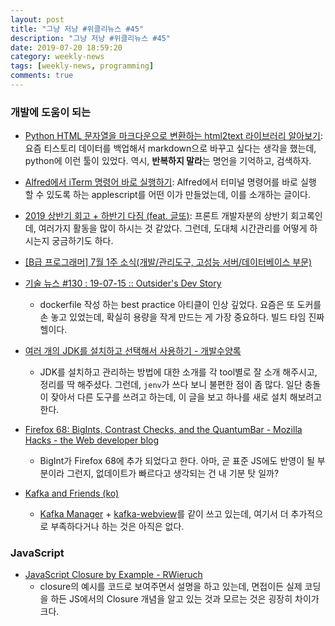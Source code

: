 ```yaml
---
layout: post
title: "그냥 저냥 #위클리뉴스 #45"
description: "그냥 저냥 #위클리뉴스 #45"
date: 2019-07-20 18:59:20
category: weekly-news
tags: [weekly-news, programming]
comments: true
---
```


### 개발에 도움이 되는

* [Python HTML 문자열을 마크다운으로 변환하는 html2text 라이브러리 알아보기]([https://minwook-shin.github.io/python-convert-html-to-markdown-using-html2text/](https://minwook-shin.github.io/python-convert-html-to-markdown-using-html2text/)): 요즘 티스토리 데이터를 백업해서 markdown으로 바꾸고 싶다는 생각을 했는데, python에 이런 툴이 있었다. 역시, **반복하지 말라**는 명언을 기억하고, 검색하자.
* [Alfred에서 iTerm 명령어 바로 실행하기]([https://nesoy.github.io/articles/2019-07/Alfred-iterm](https://nesoy.github.io/articles/2019-07/Alfred-iterm)): Alfred에서 터미널 명령어를 바로 실행 할 수 있도록 하는 applescript를 어떤 이가 만들었는데, 이를 소개하는 글이다.
* [2019 상반기 회고 + 하반기 다짐 (feat. 글또)]([https://feel5ny.github.io/2019/07/07/Joylog_003/](https://feel5ny.github.io/2019/07/07/Joylog_003/)): 프론트 개발자분의 상반기 회고록인데, 여러가지 활동을 많이 하시는 것 같았다. 그런데, 도대체 시간관리를 어떻게 하시는지 궁금하기도 하다.

* [[B급 프로그래머] 7월 1주 소식(개발/관리도구, 고성능 서버/데이터베이스 부문)](http://jhrogue.blogspot.com/2019/07/b-7-1.html?utm_source=feedburner&utm_medium=feed&utm_campaign=Feed%3A+blogspot%2FASpE+%28%3F%3F%3F+vs+%3F%29)

* [기술 뉴스 #130 : 19-07-15 :: Outsider's Dev Story](https://blog.outsider.ne.kr/1454)
  * dockerfile 작성 하는 best practice 아티클이 인상 깊었다. 요즘은 또 도커를 손 놓고 있었는데, 확실히 용량을 작게 만드는 게 가장 중요하다. 빌드 타임 진짜 헬이다.

* [여러 개의 JDK를 설치하고 선택해서 사용하기 - 개발수양록](https://blog.benelog.net/installing-jdk.html)
  - JDK를 설치하고 관리하는 방법에 대한 소개를 각 tool별로 잘 소개 해주시고, 정리를 딱 해주셨다. 그런데, `jenv`가 쓰다 보니 불편한 점이 좀 많다. 일단 충돌이 잦아서 다른 도구를 쓰려고 하는데, 이 글을 보고 하나를 새로 설치 해보려고 한다.

* [Firefox 68: BigInts, Contrast Checks, and the QuantumBar - Mozilla Hacks - the Web developer blog](https://hacks.mozilla.org/2019/07/firefox-68-bigints-contrast-checks-and-the-quantumbar/)
  - BigInt가 Firefox 68에 추가 되었다고 한다. 아마, 곧 표준 JS에도 반영이 될 부분이라 그런지, 없데이트가 빠르다고 생각되는 건 내 기분 탓 일까?

* [Kafka and Friends (ko)](https://speakerdeck.com/dongjin/kafka-and-friends-ko)
  - [Kafka Manager]([https://github.com/yahoo/kafka-manager](https://github.com/yahoo/kafka-manager)) +  [kafka-webview]([https://github.com/SourceLabOrg/kafka-webview](https://github.com/SourceLabOrg/kafka-webview))를 같이 쓰고 있는데, 여기서 더 추가적으로 부족하다거나 하는 것은 아직은 없다.

### JavaScript

* [JavaScript Closure by Example - RWieruch](https://www.robinwieruch.de/javascript-closure/)
  - closure의 예시를 코드로 보여주면서 설명을 하고 있는데, 면접이든 실제 코딩을 하든 JS에서의 Closure 개념을 알고 있는 것과 모르는 것은 굉장히 차이가 크다.
